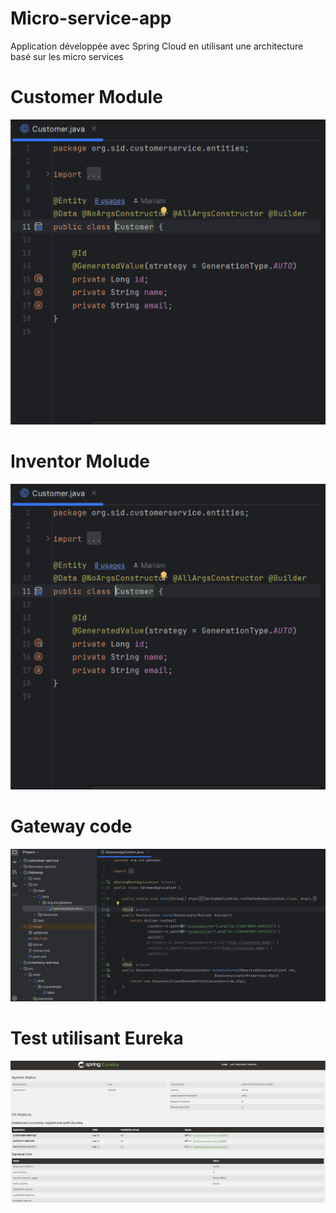 # Micro-service-app
Application développée avec Spring Cloud en utilisant une architecture basé sur les micro services

# Customer Module
![Customer Module](Captures/customEntity.png)
# Inventor Molude
![Inventor Molude](Captures/customEntity.png)

# Gateway code
![Inventor Molude](Captures/GatewayMain.png)

# Test utilisant Eureka
![Test utilisant Eureka](Captures/eurka-image.png)
